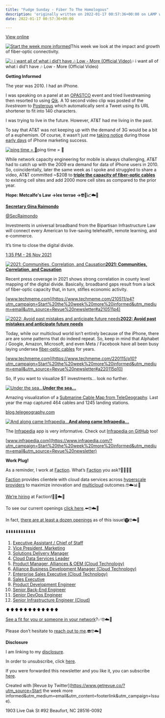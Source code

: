 ```yaml
---
title: "Fudge Sunday - Fiber To The Homologous"
description: 'originally written on 2022-01-17 00:57:36+00:00 on LAMP with vi, WordPress, Jekyll, Gatsby Cloud, Netlify, Revue, Substack, or Buttondown'
date: 2022-01-17 00:57:36+00:00

---
```


[View online](https://sunday.fudge.org/issues/fudge-sunday-fiber-to-the-homologous-979171?utm_campaign=Issue&utm_content=view_in_browser&utm_medium=email&utm_source=Start+the+week+more+informed)

[![Start the week more informed](https://bucketeer-e05bbc84-baa3-437e-9518-adb32be77984.s3.amazonaws.com/public/images/f4a2f9a0-f50a-4bf5-a443-ba7187a8afda_1200x115.png "Start the week more informed")](https://substackcdn.com/image/fetch/f_auto,q_auto:good,fl_progressive:steep/https%3A%2F%2Fbucketeer-e05bbc84-baa3-437e-9518-adb32be77984.s3.amazonaws.com%2Fpublic%2Fimages%2Ff4a2f9a0-f50a-4bf5-a443-ba7187a8afda_1200x115.png)This week we look at the impact and growth of fiber-optic connectivity.

[![🎶 i want all of what i did't have 🎶  Low - More (Official Video)](https://bucketeer-e05bbc84-baa3-437e-9518-adb32be77984.s3.amazonaws.com/public/images/31d7a999-0e0a-4c44-9a24-3857dcd5e0fa_600x338.jpeg "🎶 i want all of what i did't have 🎶  Low - More (Official Video)")](https://substackcdn.com/image/fetch/f_auto,q_auto:good,fl_progressive:steep/https%3A%2F%2Fbucketeer-e05bbc84-baa3-437e-9518-adb32be77984.s3.amazonaws.com%2Fpublic%2Fimages%2F31d7a999-0e0a-4c44-9a24-3857dcd5e0fa_600x338.jpeg)🎶 i want all of what i did't have 🎶 Low - More (Official Video)

 **Getting Informed**

The year was 2010. I had an iPhone.

I was speaking on a panel at an [OPASTCO](https://en.wikipedia.org/wiki/NTCA_-_The_Rural_Broadband_Association?utm_campaign=Start%20the%20week%20more%20informed&utm_medium=email&utm_source=Revue%20newsletter) event and tried livestreaming then resorted to using [Qik](https://en.wikipedia.org/wiki/Skype_Qik?utm_campaign=Start%20the%20week%20more%20informed&utm_medium=email&utm_source=Revue%20newsletter). A 10 second video clip was posted of the *livestream* to [Posterous](https://en.wikipedia.org/wiki/Posterous?utm_campaign=Start%20the%20week%20more%20informed&utm_medium=email&utm_source=Revue%20newsletter) which automatically sent a Tweet using its URL shortener to fit into 140 characters.

I was trying to live in the future. However, AT&T had me living in the past.

To say that AT&T was not keeping up with the demand of 3G would be a bit of a euphemism. Of course, it wasn’t just me [taking notice](https://techcrunch.com/2009/07/18/att-is-a-big-steaming-heap-of-failure/?utm_campaign=Start%20the%20week%20more%20informed&utm_medium=email&utm_source=Revue%20newsletter) during those [early days](https://techcrunch.com/2009/12/11/att-outage/?utm_campaign=Start%20the%20week%20more%20informed&utm_medium=email&utm_source=Revue%20newsletter) of iPhone marketing success.

[![ping time = 🤣](https://bucketeer-e05bbc84-baa3-437e-9518-adb32be77984.s3.amazonaws.com/public/images/4057e7ba-f0b3-4b86-9f9c-7fcf0202bbbb_600x268.png "ping time = 🤣")](https://substackcdn.com/image/fetch/f_auto,q_auto:good,fl_progressive:steep/https%3A%2F%2Fbucketeer-e05bbc84-baa3-437e-9518-adb32be77984.s3.amazonaws.com%2Fpublic%2Fimages%2F4057e7ba-f0b3-4b86-9f9c-7fcf0202bbbb_600x268.png)ping time = 🤣

While network capacity engineering for mobile is always challenging, AT&T had to catch up with the 2009 era demand for data of iPhone users in 2010. So, coincidentally, later the same week as I spoke and struggled to share a video, AT&T committed ~$20B to **[triple the capacity of fiber-optic cables](https://www.cnn.com/2010/TECH/01/29/att.network.boost/index.html?utm_campaign=Start%20the%20week%20more%20informed&utm_medium=email&utm_source=Revue%20newsletter)** to existing cell sites and add 2000 more cell sites as compared to the prior year.

 **Hope: Metcalfe's Law →lex terrae →🤓🤖📈☁️🚀**

**[Secretary Gina Raimondo](https://twitter.com/SecRaimondo/status/1464301679545929729)**

[@SecRaimondo](https://twitter.com/SecRaimondo/status/1464301679545929729)

Investments in universal broadband from the Bipartisan Infrastructure Law will connect every American to live-saving telehealth, remote learning, and e-commerce.   
  
It’s time to close the digital divide.

 [1:35 PM - 26 Nov 2021](https://twitter.com/SecRaimondo/status/1464301679545929729)

[![2021: Communities, Correlation, and Causation](https://bucketeer-e05bbc84-baa3-437e-9518-adb32be77984.s3.amazonaws.com/public/images/b7a2c9cd-efce-4c71-8235-86fabfcf3561_600x314.jpeg "2021: Communities, Correlation, and Causation")](https://substackcdn.com/image/fetch/f_auto,q_auto:good,fl_progressive:steep/https%3A%2F%2Fbucketeer-e05bbc84-baa3-437e-9518-adb32be77984.s3.amazonaws.com%2Fpublic%2Fimages%2Fb7a2c9cd-efce-4c71-8235-86fabfcf3561_600x314.jpeg)**[2021: Communities, Correlation, and Causation](https://www.techmeme.com/210511/p4?utm_campaign=Start%20the%20week%20more%20informed&utm_medium=email&utm_source=Revue%20newsletter#a210511p4)**

Recent press coverage in 2021 shows strong correlation in county level mapping of the digital divide. Basically, broadband gaps result from a lack of fiber-optic capacity that, in turn, stifles economic activity.

[www.techmeme.com](https://www.techmeme.com/210511/p4?utm_campaign=Start%20the%20week%20more%20informed&utm_medium=email&utm_source=Revue%20newsletter#a210511p4)

[![2022: Avoid past mistakes and anticipate future needs](https://bucketeer-e05bbc84-baa3-437e-9518-adb32be77984.s3.amazonaws.com/public/images/de785b76-8587-4765-9e02-ac477a4e029d_600x300.jpeg "2022: Avoid past mistakes and anticipate future needs")](https://substackcdn.com/image/fetch/f_auto,q_auto:good,fl_progressive:steep/https%3A%2F%2Fbucketeer-e05bbc84-baa3-437e-9518-adb32be77984.s3.amazonaws.com%2Fpublic%2Fimages%2Fde785b76-8587-4765-9e02-ac477a4e029d_600x300.jpeg)**[2022: Avoid past mistakes and anticipate future needs](https://www.techmeme.com/220115/p10?utm_campaign=Start%20the%20week%20more%20informed&utm_medium=email&utm_source=Revue%20newsletter#a220115p10)**

Today, while our multicloud world isn’t entirely because of the iPhone, there are are some patterns that do indeed repeat. So, keep in mind that Alphabet / Google, Amazon, Microsoft, and even Meta / Facebook have all been busy laying undersea [fiber-optic cables](https://www.techmeme.com/220115/p10?utm_campaign=Start%20the%20week%20more%20informed&utm_medium=email&utm_source=Revue%20newsletter#a220115p10) for years.

[www.techmeme.com](https://www.techmeme.com/220115/p10?utm_campaign=Start%20the%20week%20more%20informed&utm_medium=email&utm_source=Revue%20newsletter#a220115p10)

So, If you want to visualize $T investments… look no further.

[![Under the sea...](https://bucketeer-e05bbc84-baa3-437e-9518-adb32be77984.s3.amazonaws.com/public/images/800cf145-68fb-4fc2-b91c-c4888602a5bd_600x432.png "Under the sea...")](https://substackcdn.com/image/fetch/f_auto,q_auto:good,fl_progressive:steep/https%3A%2F%2Fbucketeer-e05bbc84-baa3-437e-9518-adb32be77984.s3.amazonaws.com%2Fpublic%2Fimages%2F800cf145-68fb-4fc2-b91c-c4888602a5bd_600x432.png)**[Under the sea...](https://blog.telegeography.com/2021-submarine-cable-map?utm_campaign=Start%20the%20week%20more%20informed&utm_medium=email&utm_source=Revue%20newsletter)**

Amazing visualization of a [Submarine Cable Map from TeleGeography](https://submarine-cable-map-2021.telegeography.com?utm_campaign=Start%20the%20week%20more%20informed&utm_medium=email&utm_source=Revue%20newsletter). Last year the map captured 464 cables and 1245 landing stations.

[blog.telegeography.com](https://blog.telegeography.com/2021-submarine-cable-map?utm_campaign=Start%20the%20week%20more%20informed&utm_medium=email&utm_source=Revue%20newsletter)

[![And along came Infrapedia...](https://bucketeer-e05bbc84-baa3-437e-9518-adb32be77984.s3.amazonaws.com/public/images/471bd0a1-2526-4c53-8d4b-3bcf25be5245_600x332.png "And along came Infrapedia...")](https://substackcdn.com/image/fetch/f_auto,q_auto:good,fl_progressive:steep/https%3A%2F%2Fbucketeer-e05bbc84-baa3-437e-9518-adb32be77984.s3.amazonaws.com%2Fpublic%2Fimages%2F471bd0a1-2526-4c53-8d4b-3bcf25be5245_600x332.png)**[And along came Infrapedia...](https://www.infrapedia.com/?utm_campaign=Start%20the%20week%20more%20informed&utm_medium=email&utm_source=Revue%20newsletter)**

The [Infrapedia](https://www.infrapedia.com?utm_campaign=Start%20the%20week%20more%20informed&utm_medium=email&utm_source=Revue%20newsletter) app is very informative. Check out [Infrapedia on GitHub](https://github.com/infrapedia?utm_campaign=Start%20the%20week%20more%20informed&utm_medium=email&utm_source=Revue%20newsletter) too!

[www.infrapedia.com](https://www.infrapedia.com/?utm_campaign=Start%20the%20week%20more%20informed&utm_medium=email&utm_source=Revue%20newsletter)

 **Work Plug!**

As a reminder, I work at [Faction](https://www.factioninc.com/solutions/multi-cloud-data-services/?utm_campaign=Fudge%20Sunday&utm_medium=email&utm_source=Revue%20newsletter). What’s [Faction](https://www.factioninc.com/solutions/multi-cloud-data-services/?utm_campaign=Fudge%20Sunday&utm_medium=email&utm_source=Revue%20newsletter) you ask?🤔🤔🤔🤔

[Faction](https://www.factioninc.com/solutions/multi-cloud-data-services/?utm_campaign=Fudge%20Sunday&utm_medium=email&utm_source=Revue%20newsletter) provides clientele with cloud data services across [hyperscale providers](https://www.factioninc.com/solutions/multi-cloud-data-services/?utm_campaign=Fudge%20Sunday&utm_medium=email&utm_source=Revue%20newsletter) to maximize innovation and [multicloud](https://www.factioninc.com/solutions/multi-cloud-data-services/?utm_campaign=Fudge%20Sunday&utm_medium=email&utm_source=Revue%20newsletter) outcomes.🤓☁️📊🚀

[We’re hiring](https://grnh.se/66f4d22d4us?utm_campaign=Fudge%20Sunday&utm_medium=email&utm_source=Revue%20newsletter) at Faction!🎉🤓☁️🚀

To see our current openings [click here](https://grnh.se/66f4d22d4us?utm_campaign=Fudge%20Sunday&utm_medium=email&utm_source=Revue%20newsletter).⬅️🤓☁️🚀

In fact, [there are at least a dozen openings](https://grnh.se/66f4d22d4us?utm_campaign=Fudge%20Sunday&utm_medium=email&utm_source=Revue%20newsletter) as of this issue!⓬🤓☁️🚀

⬇️⬇️⬇️⬇️⬇️⬇️⬇️⬇️⬇️⬇️⬇️⬇️

1. [Executive Assistant / Chief of Staff](https://grnh.se/66f4d22d4us?utm_campaign=Fudge%20Sunday&utm_medium=email&utm_source=Revue%20newsletter)
2. [Vice President, Marketing](https://grnh.se/66f4d22d4us?utm_campaign=Fudge%20Sunday&utm_medium=email&utm_source=Revue%20newsletter)
3. [Solutions Delivery Manager](https://grnh.se/66f4d22d4us?utm_campaign=Fudge%20Sunday&utm_medium=email&utm_source=Revue%20newsletter)
4. [Cloud Data Services Leader](https://grnh.se/66f4d22d4us?utm_campaign=Fudge%20Sunday&utm_medium=email&utm_source=Revue%20newsletter)
5. [Product Manager, Alliances & OEM (Cloud Technology)](https://grnh.se/66f4d22d4us?utm_campaign=Fudge%20Sunday&utm_medium=email&utm_source=Revue%20newsletter)
6. [Alliance Business Development Manager (Cloud Technology)](https://grnh.se/66f4d22d4us?utm_campaign=Fudge%20Sunday&utm_medium=email&utm_source=Revue%20newsletter)
7. [Enterprise Sales Executive (Cloud Technology)](https://grnh.se/66f4d22d4us?utm_campaign=Fudge%20Sunday&utm_medium=email&utm_source=Revue%20newsletter)
8. [Sales Executive](https://grnh.se/66f4d22d4us?utm_campaign=Fudge%20Sunday&utm_medium=email&utm_source=Revue%20newsletter)
9. [Product Development Engineer](https://grnh.se/66f4d22d4us?utm_campaign=Fudge%20Sunday&utm_medium=email&utm_source=Revue%20newsletter)
10. [Senior Back-End Engineer](https://grnh.se/66f4d22d4us?utm_campaign=Fudge%20Sunday&utm_medium=email&utm_source=Revue%20newsletter)
11. [Senior DevOps Engineer](https://grnh.se/66f4d22d4us?utm_campaign=Fudge%20Sunday&utm_medium=email&utm_source=Revue%20newsletter)
12. [Senior Infrastructure Engineer (Cloud)](https://grnh.se/66f4d22d4us?utm_campaign=Fudge%20Sunday&utm_medium=email&utm_source=Revue%20newsletter)

⬆️⬆️⬆️⬆️⬆️⬆️⬆️⬆️⬆️⬆️⬆️⬆️

[See a fit for you or someone in your network](https://grnh.se/66f4d22d4us?utm_campaign=Fudge%20Sunday&utm_medium=email&utm_source=Revue%20newsletter)?✅🤓☁️🚀

Please don’t hesitate to [reach out to me](https://jaycuthrell.com/contact/?utm_campaign=Fudge%20Sunday&utm_medium=email&utm_source=Revue%20newsletter).☎️🤓☁️🚀

 **Disclosure**

I am linking to my [disclosure](https://jaycuthrell.com/disclosure/?utm_campaign=Fudge%20Sunday&utm_medium=email&utm_source=Revue%20newsletter).

In order to unsubscribe, click [here](#).

If you were forwarded this newsletter and you like it, you can subscribe [here](https://sunday.fudge.org/?utm_campaign=Issue&utm_content=forwarded&utm_medium=email&utm_source=Start+the+week+more+informed).

Created with [Revue by Twitter](https://www.getrevue.co/?utm_source=Start the week more informed&utm_medium=email&utm_content=footerlink&utm_campaign=Issue).

1903 Live Oak St #92 Beaufort, NC 28516-0092

